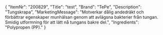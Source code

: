 {
  "ItemNr": "200829",
  "Title": "test",
  "Brand": "TePe",
  "Description": "Tungskrapa",
  "MarketingMessage": "Motverkar dålig andedräkt och förbättrar egenskaper munhälsan genom att avlägsna bakterier från tungan. Smidig utformning för att lätt nå tungans bakre del.",
  "Ingredients": "Polypropen (PP)."
}